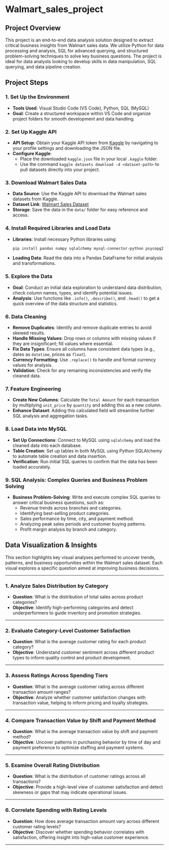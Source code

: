 # Walmart_sales_project
## Project Overview
This project is an end-to-end data analysis solution designed to extract critical business insights from Walmart sales data. We utilize Python for data processing and analysis, SQL for advanced querying, and structured problem-solving techniques to solve key business questions. The project is ideal for data analysts looking to develop skills in data manipulation, SQL querying, and data pipeline creation.

## Project Steps

### 1. Set Up the Environment
   - **Tools Used**: Visual Studio Code (VS Code), Python, SQL (MySQL)
   - **Goal**: Create a structured workspace within VS Code and organize project folders for smooth development and data handling.

### 2. Set Up Kaggle API
   - **API Setup**: Obtain your Kaggle API token from [Kaggle](https://www.kaggle.com/) by navigating to your profile settings and downloading the JSON file.
   - **Configure Kaggle**: 
      - Place the downloaded `kaggle.json` file in your local `.kaggle` folder.
      - Use the command `kaggle datasets download -d <dataset-path>` to pull datasets directly into your project.

### 3. Download Walmart Sales Data
   - **Data Source**: Use the Kaggle API to download the Walmart sales datasets from Kaggle.
   - **Dataset Link**: [Walmart Sales Dataset](https://github.com/avii2583/Walmart_sales_project/tree/main)
   - **Storage**: Save the data in the `data/` folder for easy reference and access.

### 4. Install Required Libraries and Load Data
   - **Libraries**: Install necessary Python libraries using:
     ```bash
     pip install pandas numpy sqlalchemy mysql-connector-python psycopg2
     ```
   - **Loading Data**: Read the data into a Pandas DataFrame for initial analysis and transformations.

### 5. Explore the Data
   - **Goal**: Conduct an initial data exploration to understand data distribution, check column names, types, and identify potential issues.
   - **Analysis**: Use functions like `.info()`, `.describe()`, and `.head()` to get a quick overview of the data structure and statistics.

### 6. Data Cleaning
   - **Remove Duplicates**: Identify and remove duplicate entries to avoid skewed results.
   - **Handle Missing Values**: Drop rows or columns with missing values if they are insignificant; fill values where essential.
   - **Fix Data Types**: Ensure all columns have consistent data types (e.g., dates as `datetime`, prices as `float`).
   - **Currency Formatting**: Use `.replace()` to handle and format currency values for analysis.
   - **Validation**: Check for any remaining inconsistencies and verify the cleaned data.

### 7. Feature Engineering
   - **Create New Columns**: Calculate the `Total Amount` for each transaction by multiplying `unit_price` by `quantity` and adding this as a new column.
   - **Enhance Dataset**: Adding this calculated field will streamline further SQL analysis and aggregation tasks.

### 8. Load Data into MySQL
   - **Set Up Connections**: Connect to MySQL using `sqlalchemy` and load the cleaned data into each database.
   - **Table Creation**: Set up tables in both MySQL using Python SQLAlchemy to automate table creation and data insertion.
   - **Verification**: Run initial SQL queries to confirm that the data has been loaded accurately.

### 9. SQL Analysis: Complex Queries and Business Problem Solving
   - **Business Problem-Solving**: Write and execute complex SQL queries to answer critical business questions, such as:
     - Revenue trends across branches and categories.
     - Identifying best-selling product categories.
     - Sales performance by time, city, and payment method.
     - Analyzing peak sales periods and customer buying patterns.
     - Profit margin analysis by branch and category.
  


## Data Visualization & Insights

This section highlights key visual analyses performed to uncover trends, patterns, and business opportunities within the Walmart sales dataset. Each visual explores a specific question aimed at improving business decisions.

---

### 1. Analyze Sales Distribution by Category
- **Question**: What is the distribution of total sales across product categories?
- **Objective**: Identify high-performing categories and detect underperformers to guide inventory and promotion strategies.

---

### 2. Evaluate Category-Level Customer Satisfaction
- **Question**: What is the average customer rating for each product category?
- **Objective**: Understand customer sentiment across different product types to inform quality control and product development.

---

### 3. Assess Ratings Across Spending Tiers
- **Question**: What is the average customer rating across different transaction amount ranges?
- **Objective**: Analyze whether customer satisfaction changes with transaction value, helping to inform pricing and loyalty strategies.

---

### 4. Compare Transaction Value by Shift and Payment Method
- **Question**: What is the average transaction value by shift and payment method?
- **Objective**: Uncover patterns in purchasing behavior by time of day and payment preference to optimize staffing and payment systems.

---

### 5. Examine Overall Rating Distribution
- **Question**: What is the distribution of customer ratings across all transactions?
- **Objective**: Provide a high-level view of customer satisfaction and detect skewness or gaps that may indicate operational issues.

---

### 6. Correlate Spending with Rating Levels
- **Question**: How does average transaction amount vary across different customer rating levels?
- **Objective**: Discover whether spending behavior correlates with satisfaction, offering insight into high-value customer experience.

---

